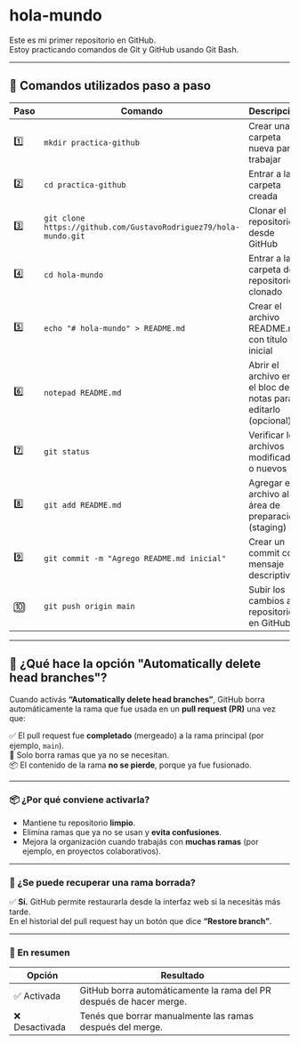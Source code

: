 # hola-mundo

Este es mi primer repositorio en GitHub.  
Estoy practicando comandos de Git y GitHub usando Git Bash.

---

## 🧰 Comandos utilizados paso a paso

| Paso | Comando | Descripción |
|------|---------|-------------|
| 1️⃣ | `mkdir practica-github` | Crear una carpeta nueva para trabajar |
| 2️⃣ | `cd practica-github` | Entrar a la carpeta creada |
| 3️⃣ | `git clone https://github.com/GustavoRodriguez79/hola-mundo.git` | Clonar el repositorio desde GitHub |
| 4️⃣ | `cd hola-mundo` | Entrar a la carpeta del repositorio clonado |
| 5️⃣ | `echo "# hola-mundo" > README.md` | Crear el archivo README.md con título inicial |
| 6️⃣ | `notepad README.md` | Abrir el archivo en el bloc de notas para editarlo (opcional) |
| 7️⃣ | `git status` | Verificar los archivos modificados o nuevos |
| 8️⃣ | `git add README.md` | Agregar el archivo al área de preparación (staging) |
| 9️⃣ | `git commit -m "Agrego README.md inicial"` | Crear un commit con mensaje descriptivo |
| 🔟 | `git push origin main` | Subir los cambios al repositorio en GitHub |

---

## 🧹 ¿Qué hace la opción "Automatically delete head branches"?

Cuando activás **“Automatically delete head branches”**, GitHub borra automáticamente la rama que fue usada en un **pull request (PR)** una vez que:

✅ El pull request fue **completado** (mergeado) a la rama principal (por ejemplo, `main`).  
🚫 Solo borra ramas que ya no se necesitan.  
📦 El contenido de la rama **no se pierde**, porque ya fue fusionado.

---

### 📦 ¿Por qué conviene activarla?

- Mantiene tu repositorio **limpio**.
- Elimina ramas que ya no se usan y **evita confusiones**.
- Mejora la organización cuando trabajás con **muchas ramas** (por ejemplo, en proyectos colaborativos).

---

### 🔁 ¿Se puede recuperar una rama borrada?

✅ **Sí.** GitHub permite restaurarla desde la interfaz web si la necesitás más tarde.  
En el historial del pull request hay un botón que dice **“Restore branch”**.

---

### 🧠 En resumen

| Opción      | Resultado |
|-------------|-----------|
| ✅ Activada  | GitHub borra automáticamente la rama del PR después de hacer merge. |
| ❌ Desactivada | Tenés que borrar manualmente las ramas después del merge. |
